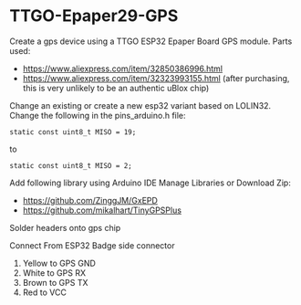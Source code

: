 # TTGO-Epaper29-GPS

Create a gps device using a TTGO ESP32 Epaper Board GPS module.  Parts used:

* https://www.aliexpress.com/item/32850386996.html
* https://www.aliexpress.com/item/32323993155.html (after purchasing, this is very unlikely to be an authentic uBlox chip)


Change an existing or create a new esp32 variant based on LOLIN32.  Change the following in the pins_arduino.h file:

```
static const uint8_t MISO = 19;
```
to
```
static const uint8_t MISO = 2;
```

Add following library using Arduino IDE Manage Libraries or Download Zip:

* https://github.com/ZinggJM/GxEPD
* https://github.com/mikalhart/TinyGPSPlus

Solder headers onto gps chip

Connect From ESP32 Badge side connector

1) Yellow to GPS GND
2) White to GPS RX
3) Brown to GPS TX
4) Red to VCC

